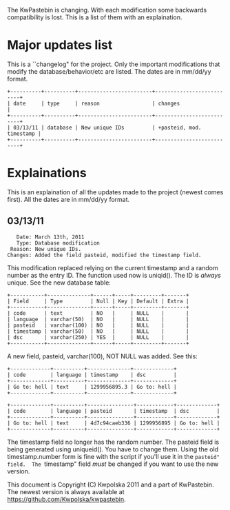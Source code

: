 The KwPastebin is changing.  With each modification some backwards
compatibility is lost. This is a list of them with an explaination.

Major updates list
==================

This is a ``changelog" for the project.  Only the important modifications that
modify the database/behavior/etc are listed.  The dates are in mm/dd/yy format.

    +----------+----------+------------------------+--------------------------+
    | date     | type     | reason                 | changes                  |
    +----------+----------+------------------------+--------------------------+
    | 03/13/11 | database | New unique IDs         | +pasteid, mod. timestamp |
    +----------+----------+------------------------+--------------------------+

Explainations
=============

This is an explaination of all the updates made to the project (newest comes
first).  All the dates are in mm/dd/yy format.

03/13/11
--------

       Date: March 13th, 2011  
       Type: Database modification
     Reason: New unique IDs.
    Changes: Added the field pasteid, modified the timestamp field.

This modification replaced relying on the current timestamp and a random number
as the entry ID. The function used now is uniqid().  The ID is *always* unique.
See the new database table:

    +-----------+--------------+------+-----+---------+-------+
    | Field     | Type         | Null | Key | Default | Extra |
    +-----------+--------------+------+-----+---------+-------+
    | code      | text         | NO   |     | NULL    |       |
    | language  | varchar(50)  | NO   |     | NULL    |       |
    | pasteid   | varchar(100) | NO   |     | NULL    |       |
    | timestamp | varchar(50)  | NO   |     | NULL    |       |
    | dsc       | varchar(250) | YES  |     | NULL    |       |
    +-----------+--------------+------+-----+---------+-------+

A new field, pasteid, varchar(100), NOT NULL was added. See this:

    +-------------+----------+--------------+-------------+
    | code        | language | timestamp    | dsc         |
    +-------------+----------+--------------+-------------+
    | Go to: hell | text     | 1299956895.3 | Go to: hell |
    +-------------+----------+--------------+-------------+

    +-------------+----------+---------------+------------+-------------+
    | code        | language | pasteid       | timestamp  | dsc         |
    +-------------+----------+---------------+------------+-------------+
    | Go to: hell | text     | 4d7c94caeb336 | 1299956895 | Go to: hell |
    +-------------+----------+---------------+------------+-------------+

The timestamp field no longer has the random number.  The pasteid field is
being generated using uniqueid().  You have to change them.  Using the old
timestamp.number form is fine with the script if you'll use it in the
``pasteid" field.  The ``timestamp" field *must* be changed if you want to use
the new version.

This document is Copyright (C) Kwpolska 2011 and a part of KwPastebin.  The
newest version is always available at <https://github.com/Kwpolska/kwpastebin>.
